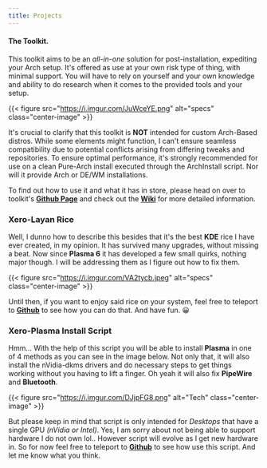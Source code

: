 ```yaml
---
title: Projects
---
```


#### The Toolkit.

This toolkit aims to be an _all-in-one_ solution for post-installation, expediting your Arch setup. It's offered as use at your own risk type of thing, with minimal support. You will have to rely on yourself and your own knowledge and ability to do research when it comes to the provided tools and your setup.

{{< figure src="https://i.imgur.com/JuWceYE.png" alt="specs" class="center-image" >}}<br />

It's crucial to clarify that this toolkit is **NOT** intended for custom Arch-Based distros. While some elements might function, I can't ensure seamless compatibility due to potential conflicts arising from differing tweaks and repositories. To ensure optimal performance, it's strongly recommended for use on a clean Pure-Arch install executed through the ArchInstall script. Nor will it provide Arch or DE/WM installations.

To find out how to use it and what it has in store, please head on over to toolkit's [**Github Page**](https://github.com/xerolinux/xlapit-cli) and check out the [**Wiki**](https://github.com/xerolinux/xlapit-cli/wiki/Toolkit-Features) for more detailed information.

### Xero-Layan Rice

Well, I dunno how to describe this besides that it's the best **KDE** rice I have ever created, in my opinion. It has survived many upgrades, without missing a beat. Now since **Plasma 6** it has developed a few small quirks, nothing major though. I will be addressing them as I figure out how to fix them.

{{< figure src="https://i.imgur.com/VA2tycb.jpeg" alt="specs" class="center-image" >}}<br />

Until then, if you want to enjoy said rice on your system, feel free to teleport to [**Github**](https://github.com/xerolinux/xero-layan-git) to see how you can do that. And have fun. 😀

### Xero-Plasma Install Script

Hmm... With the help of this script you will be able to install **Plasma** in one of 4 methods as you can see in the image below. Not only that, it will also install the nVidia-dkms drivers and do necessary steps to get things working without you having to lift a finger. Oh yeah it will also fix **PipeWire** and **Bluetooth**.

{{< figure src="https://i.imgur.com/DJjpFG8.png" alt="Tech" class="center-image" >}}<br />

But please keep in mind that script is only intended for *Desktops* that have a single GPU _(nVidia or Intel)_. Yes, I am sorry about not being able to support hardware I do not own lol.. However script will evolve as I get new hardware in. So for now feel free to teleport to [**Github**](https://github.com/xerolinux/xero-plasma) to see how use this script. And let me know what you think.
